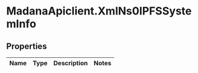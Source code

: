# MadanaApiclient.XmlNs0IPFSSystemInfo

## Properties

Name | Type | Description | Notes
------------ | ------------- | ------------- | -------------


